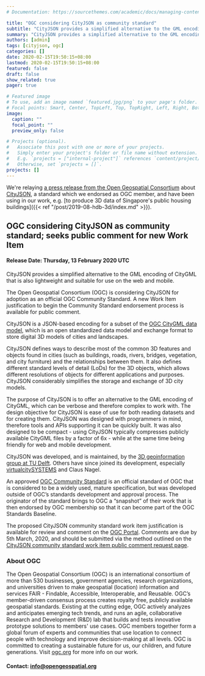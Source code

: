```yaml
---
# Documentation: https://sourcethemes.com/academic/docs/managing-content/

title: "OGC considering CityJSON as community standard"
subtitle: "CityJSON provides a simplified alternative to the GML encoding of CityGML that is also lightweight and suitable for use on the web and mobile"
summary: "CityJSON provides a simplified alternative to the GML encoding of CityGML that is also lightweight and suitable for use on the web and mobile"
authors: [admin]
tags: [cityjson, ogc]
categories: []
date: 2020-02-15T19:50:15+08:00
lastmod: 2020-02-15T19:50:15+08:00
featured: false
draft: false
show_related: true
pager: true

# Featured image
# To use, add an image named `featured.jpg/png` to your page's folder.
# Focal points: Smart, Center, TopLeft, Top, TopRight, Left, Right, BottomLeft, Bottom, BottomRight.
image:
  caption: ""
  focal_point: ""
  preview_only: false

# Projects (optional).
#   Associate this post with one or more of your projects.
#   Simply enter your project's folder or file name without extension.
#   E.g. `projects = ["internal-project"]` references `content/project/deep-learning/index.md`.
#   Otherwise, set `projects = []`.
projects: []
---
```


We're relaying [a press release from the Open Geospatial Consortium](https://www.opengeospatial.org/pressroom/pressreleases/3152) about [CityJSON](https://cityjson.org), a standard which we endorsed as OGC member, and have been using in our work, e.g. [to produce 3D data of Singapore's public housing buildings]({{< ref "/post/2019-08-hdb-3d/index.md" >}}).

## OGC considering CityJSON as community standard; seeks public comment for new Work Item

#### Release Date: Thursday, 13 February 2020 UTC
CityJSON provides a simplified alternative to the GML encoding of CityGML that is also lightweight and suitable for use on the web and mobile.

The Open Geospatial Consortium (OGC) is considering CityJSON for adoption as an official OGC Community Standard. A new Work Item justification to begin the Community Standard endorsement process is available for public comment.

CityJSON is a JSON-based encoding for a subset of the [OGC CityGML data model](https://www.opengeospatial.org/standards/citygml), which is an open standardized data model and exchange format to store digital 3D models of cities and landscapes. 

CityJSON defines ways to describe most of the common 3D features and objects found in cities (such as buildings, roads, rivers, bridges, vegetation, and city furniture) and the relationships between them. It also defines different standard levels of detail (LoDs) for the 3D objects, which allows different resolutions of objects for different applications and purposes. CityJSON considerably simplifies the storage and exchange of 3D city models.

The purpose of CityJSON is to offer an alternative to the GML encoding of CityGML, which can be verbose and therefore complex to work with. The design objective for CityJSON is ease of use for both reading datasets and for creating them. CityJSON was designed with programmers in mind, therefore tools and APIs supporting it can be quickly built. It was also designed to be compact - using CityJSON typically compresses publicly available CityGML files by a factor of 6x - while at the same time being friendly for web and mobile development.

CityJSON was developed, and is maintained, by the [3D geoinformation group at TU Delft](https://3d.bk.tudelft.nl/). Others have since joined its development, especially [virtualcitySYSTEMS](https://www.virtualcitysystems.de/) and Claus Nagel.

An approved [OGC Community Standard](http://www.opengeospatial.org/blog/2543) is an official standard of OGC that is considered to be a widely used, mature specification, but was developed outside of OGC’s standards development and approval process. The originator of the standard brings to OGC a “snapshot” of their work that is then endorsed by OGC membership so that it can become part of the OGC Standards Baseline. 

The proposed CityJSON community standard work item justification is available for review and comment on the [OGC Portal](https://portal.opengeospatial.org/files/91843). Comments are due by 5th March, 2020, and should be submitted via the method outlined on the [CityJSON community standard work item public comment request page](https://www.opengeospatial.org/standards/requests/200).

### About OGC

The Open Geospatial Consortium (OGC) is an international consortium of more than 530 businesses, government agencies, research organizations, and universities driven to make geospatial (location) information and services FAIR - Findable, Accessible, Interoperable, and Reusable.
OGC’s member-driven consensus process creates royalty free, publicly available geospatial standards. Existing at the cutting edge, OGC actively analyzes and anticipates emerging tech trends, and runs an agile, collaborative Research and Development (R&D) lab that builds and tests innovative prototype solutions to members' use cases.
OGC members together form a global forum of experts and communities that use location to connect people with technology and improve decision-making at all levels. OGC is committed to creating a sustainable future for us, our children, and future generations.
Visit [ogc.org](http://ogc.org/) for more info on our work.

#### Contact: info@opengeospatial.org

